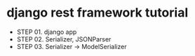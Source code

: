 # django rest framework tutorial

- STEP 01. django app
- STEP 02. Serializer, JSONParser
- STEP 03. Serializer -> ModelSerializer
